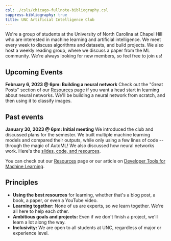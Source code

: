 ```yaml
---
csl: ./csls/chicago-fullnote-bibliography.csl
suppress-bibliography: true
title: UNC Artificial Intelligence Club
---
```


We're a group of students at the University of North Carolina at Chapel
Hill who are interested in machine learning and artificial intelligence.
We meet every week to discuss algorithms and datasets, and build
projects. We also host a weekly reading group, where we discuss a paper
from the ML community. We're always looking for new members, so feel
free to join us!

## Upcoming Events

**February 6, 2023 @ 6pm: Building a neural network** Check out the
"Great Posts" section of our [Resources](resources) page if you want a
head start in learning about neural networks. We'll be building a neural
network from scratch, and then using it to classify images.

## Past events

**January 30, 2023 @ 6pm: Initial meeting** We introduced the club and
discussed plans for the semester. We built multiple machine learning
models and compared their outputs, while only using a few lines of code
-- through the magic of AutoML! We also discussed how neural networks
work. Here's the [slides, code, and resources](first-meeting).

You can check out our [Resources](resources) page or our article on
[Developer Tools for Machine
Learning](machine-learning-developer-tools).

## Principles

-   **Using the best resources** for learning, whether that's a blog
    post, a book, a paper, or even a YouTube video.
-   **Learning together:** None of us are experts, so we learn together.
    We're all here to help each other.
-   **Ambitious goals and projects:** Even if we don't finish a project,
    we'll learn a lot along the way.
-   **Inclusivity:** We are open to all students at UNC, regardless of
    major or experience level.
